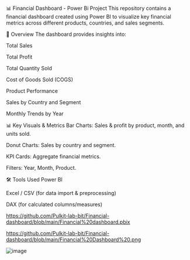 📊 Financial Dashboard - Power Bi Project
This repository contains a financial dashboard created using Power BI to visualize key financial metrics across different products, countries, and sales segments.

🧾 Overview
The dashboard provides insights into:

Total Sales

Total Profit

Total Quantity Sold

Cost of Goods Sold (COGS)

Product Performance

Sales by Country and Segment

Monthly Trends by Year

📊 Key Visuals & Metrics
Bar Charts: Sales & profit by product, month, and units sold.

Donut Charts: Sales by country and segment.

KPI Cards: Aggregate financial metrics.

Filters: Year, Month, Product.

🛠 Tools Used
Power BI

Excel / CSV (for data import & preprocessing)

DAX (for calculated columns/measures)

https://github.com/Pulkit-lab-bit/Financial-dashboard/blob/main/Financial%20dashboard.pbix

https://github.com/Pulkit-lab-bit/Financial-dashboard/blob/main/Financial%20Dashboard%20.png

![image](https://github.com/user-attachments/assets/b78d05a7-5860-4fbf-9b01-c1e8a9533dd3)
